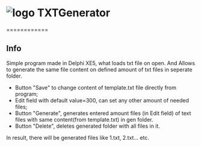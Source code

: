 # ![logo](http://snag.gy/PeDnh.jpg) TXTGenerator
============

## Info

Simple program made in Delphi XE5, what loads txt file on open. And Allows to generate the same file content on defined amount of txt files in seperate folder.

+ Button "Save" to change content of template.txt file directly from program;
+ Edit field with default value=300, can set any other amount of needed files;
+ Button "Generate", generates entered amount files (in Edit field) of text files with same content(from template.txt) in gen folder.
+ Button "Delete", deletes generated folder with all files in it.

In result, there will be generated files like 1.txt, 2.txt... etc.
